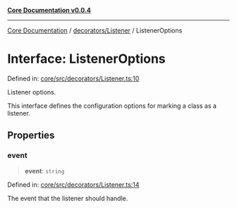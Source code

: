 [**Core Documentation v0.0.4**](../../../README.md)

***

[Core Documentation](../../../modules.md) / [decorators/Listener](../README.md) / ListenerOptions

# Interface: ListenerOptions

Defined in: [core/src/decorators/Listener.ts:10](https://github.com/stonemjs/core/blob/d2167ff53d508d3a75c05f0cf962180518d3e061/src/decorators/Listener.ts#L10)

Listener options.

This interface defines the configuration options for marking a class as a listener.

## Properties

### event

> **event**: `string`

Defined in: [core/src/decorators/Listener.ts:14](https://github.com/stonemjs/core/blob/d2167ff53d508d3a75c05f0cf962180518d3e061/src/decorators/Listener.ts#L14)

The event that the listener should handle.
